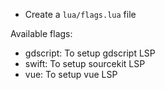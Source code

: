 - Create a `lua/flags.lua` file

Available flags:
- gdscript: To setup gdscript LSP
- swift: To setup sourcekit LSP
- vue: To setup vue LSP
